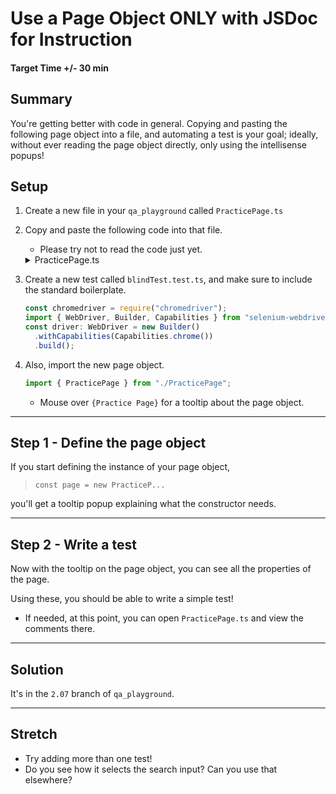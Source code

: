 # Use a Page Object ONLY with JSDoc for Instruction

#### Target Time +/- 30 min

## Summary

You're getting better with code in general. Copying and pasting the following
page object into a file, and automating a test is your goal; ideally, without
ever reading the page object directly, only using the intellisense popups!

## Setup

1. Create a new file in your `qa_playground` called `PracticePage.ts`
1. Copy and paste the following code into that file.

   - Please try not to read the code just yet.
   <details markdown="1"><summary> PracticePage.ts </summary>

   ```typescript
   import { By, until, WebDriver } from "selenium-webdriver";

   /**
    * PracticePage is a page object pointing to Medium.com's topic page.
    * It has methods to navigate there, to search, and to pull article titles.
    */
   export class PracticePage {
     /** the page's driver object */
     driver: WebDriver;
     /** https://medium.com/topics */
     url: string = "https://medium.com/topics";
     /** the header marking that we are on the topics page */
     header: By = By.xpath("//h1[text()='Explore topics']");
     /** the button to open the search input */
     searchButton: By = By.css('[title="Search Medium"]');
     /** the titles in the search results */
     stories: By = By.css(".graf--title");
     /**
      * @param {WebDriver} driver - the driver object the page object should interact with
      * @example
      * const page = new PracticePage(driver);
      */
     constructor(driver: WebDriver) {
       this.driver = driver;
     }
     /**
      * Will navigate to https://medium.com/topics
      * @example
      * await page.navigate();
      */
     async navigate() {
       await this.driver.get(this.url);
       await this.driver.wait(until.elementLocated(this.header));
       await this.driver.wait(
         until.elementIsVisible(await this.driver.findElement(this.header))
       );
     }
     /**
      * Will open the searchbox and input the search terms, hitting enter
      * @param {string} searchTerm - The word/phrase you want to search
      * @example
      * await page.searchStories("Test Automation");
      */
     async searchStories(searchTerm: string) {
       await click(this.driver, this.searchButton);
       await this.driver.switchTo().activeElement().sendKeys(`${searchTerm}\n`);
       await this.driver.wait(until.elementLocated(this.stories));
     }

     /**
      * Will return an array of strings; the titles that appeared as a result of
      * the user's search. Note: The titles are returned lower case.
      * @example
      * let titles = await page.getStoryTitles();
      */
     async getStoryTitles() {
       let titles = [];
       await this.driver.wait(until.elementsLocated(this.stories));
       let elements = await this.driver.findElements(this.stories);
       for (let i = 0; i < elements.length; i++) {
         titles.push(await (await elements[i].getText()).toLowerCase());
       }
       return titles;
     }
   }

   const sendKeys = async function (driver, elementBy: By, keys) {
     await driver.wait(until.elementLocated(elementBy));
     return driver.findElement(elementBy).sendKeys(keys);
   };
   const click = async function (driver, elementBy: By) {
     await driver.wait(until.elementLocated(elementBy));
     return (await driver.findElement(elementBy)).click();
   };
   ```

   </details>

1. Create a new test called `blindTest.test.ts`, and make sure to include the
   standard boilerplate.
   ```typescript
   const chromedriver = require("chromedriver");
   import { WebDriver, Builder, Capabilities } from "selenium-webdriver";
   const driver: WebDriver = new Builder()
     .withCapabilities(Capabilities.chrome())
     .build();
   ```
1. Also, import the new page object.
   ```typescript
   import { PracticePage } from "./PracticePage";
   ```
   - Mouse over `{Practice Page}` for a tooltip about the page object.

---

## Step 1 - Define the page object

If you start defining the instance of your page object,

> `const page = new PracticeP...`

you'll get a tooltip popup explaining what the constructor needs.

---

## Step 2 - Write a test

Now with the tooltip on the page object, you can see all the properties of the
page.

Using these, you should be able to write a simple test!

- If needed, at this point, you can open `PracticePage.ts` and view the comments
  there.

---

## Solution

It's in the `2.07` branch of `qa_playground`.

---

## Stretch

- Try adding more than one test!
- Do you see how it selects the search input? Can you use that elsewhere?
